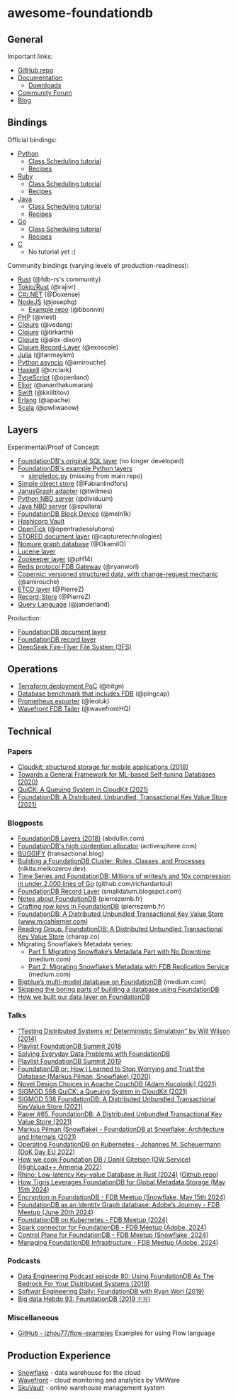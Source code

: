 # awesome-foundationdb

## General

Important links:

- [GitHub repo](https://github.com/apple/foundationdb/)
- [Documentation](https://apple.github.io/foundationdb/contents.html)
  - [Downloads](https://apple.github.io/foundationdb/downloads.html)
- [Community Forum](https://forums.foundationdb.org/)
- [Blog](https://www.foundationdb.org/blog/)

## Bindings

Official bindings:

- [Python](https://apple.github.io/foundationdb/api-python.html)
  - [Class Scheduling tutorial](https://apple.github.io/foundationdb/class-scheduling.html#class-scheduling-application)
  - [Recipes](https://github.com/apple/foundationdb/tree/master/recipes/python-recipes)
- [Ruby](https://apple.github.io/foundationdb/api-ruby.html)
  - [Class Scheduling tutorial](https://apple.github.io/foundationdb/class-scheduling-ruby.html)
  - [Recipes](https://github.com/apple/foundationdb/tree/master/recipes/ruby-recipes)
- [Java](https://apple.github.io/foundationdb/javadoc/index.html)
  - [Class Scheduling tutorial](https://apple.github.io/foundationdb/class-scheduling-java.html)
  - [Recipes](https://github.com/apple/foundationdb/tree/master/recipes/java-recipes)
- [Go](https://godoc.org/github.com/apple/foundationdb/bindings/go/src/fdb)
  - [Class Scheduling tutorial](https://apple.github.io/foundationdb/class-scheduling-go.html)
  - [Recipes](https://github.com/apple/foundationdb/tree/master/recipes/go-recipes)
- [C](https://apple.github.io/foundationdb/api-c.html)
  - No tutorial yet :(

Community bindings (varying levels of production-readiness):

- [Rust](https://github.com/foundationdb-rs/foundationdb-rs) (@fdb-rs's community)
- [Tokio/Rust](https://fdb-rs.github.io/) (@rajivr)
- [C#/.NET](https://github.com/Doxense/foundationdb-dotnet-client) (@Doxense)
- [NodeJS](https://www.npmjs.com/package/foundationdb) (@josephg)
  - [Example repo](https://github.com/bbonnin/foundationdb-examples) (@bbonnin)
- [PHP](https://github.com/viest/PHP-FoundationDB) (@viest)
- [Clojure](https://github.com/vedang/clj_fdb) (@vedang)
- [Clojure](https://github.com/tirkarthi/clj-foundationdb) (@tirkarthi)
- [Clojure](https://github.com/alex-dixon/clj-foundationdb) (@alex-dixon)
- [Clojure Record-Layer](https://github.com/exoscale/vinyl) (@exoscale)
- [Julia](https://github.com/tanmaykm/FoundationDB.jl) (@tanmaykm)
- [Python asyncio](https://github.com/amirouche/found) (@amirouche)
- [Haskell](https://github.com/crclark/foundationdb-haskell) (@crclark)
- [TypeScript](https://github.com/openland/foundationdb) (@openland)
- [Elixir](https://github.com/ananthakumaran/fdb) (@ananthakumaran)
- [Swift](https://github.com/kirilltitov/FDBSwift) (@kirilltitov)
- [Erlang](https://github.com/apache/couchdb-erlfdb) (@apache)
- [Scala](https://github.com/pwliwanow/foundationdb4s) (@pwliwanow)

## Layers

Experimental/Proof of Concept:

- [FoundationDB's original SQL layer](https://github.com/jaytaylor/sql-layer) (no longer developed)
- [FoundationDB's example Python layers](https://github.com/apple/foundationdb/tree/master/layers)
  - [simpledoc.py](https://github.com/AydinSakar/python-layers/blob/master/lib/simpledoc.py) (missing from main repo)
- [Simple object store](https://fabianlindfors.se/blog/building-an-object-store-with-foundation-db/) (@Fabianlindfors)
- [JanusGraph adapter](https://github.com/twilmes/janusgraph/tree/foundationdb-storage) (@twilmes)
- [Python NBD server](https://github.com/dividuum/fdb-nbd) (@dividuum)
- [Java NBD server](https://github.com/spullara/nbd) (@spullara)
- [FoundationDB Block Device](https://github.com/meln1k/foundationdb-block-device) (@meln1k)
- [Hashicorp Vault](https://github.com/hashicorp/vault/pull/4900)
- [OpenTick](https://github.com/opentradesolutions/opentick) (@opentradesolutions)
- [STORED document layer](https://github.com/capturetechnologies/stored) (@capturetechnologies)
- [Nomure graph database](https://github.com/OkamiIO/Nomure) (@OkamiIO)
- [Lucene layer](https://github.com/AydinSakar/lucene-layer)
- [Zookeeper layer](https://github.com/pH14/fdb-zk) (@pH14)
- [Redis protocol FDB Gateway](https://github.com/ryanworl/fdb-gateway) (@ryanworl)
- [Copernic: versioned structured data, with change-request mechanic](https://github.com/amirouche/copernic) (@amirouche)
- [ETCD layer](https://github.com/PierreZ/fdb-etcd) (@PierreZ)
- [Record-Store](https://github.com/PierreZ/record-store) (@PierreZ)
- [Query Language](https://github.com/janderland/fql) (@janderland)

Production:

- [FoundationDB document layer](https://foundationdb.github.io/fdb-document-layer)
- [FoundationDB record layer](https://www.github.com/foundationdb/fdb-record-layer)
- [DeepSeek Fire-Flyer File System (3FS)](https://github.com/deepseek-ai/3FS)

## Operations

- [Terraform deployment PoC](https://github.com/bitgn/fdb-cloud-test) (@bitgn)
- [Database benchmark that includes FDB](https://github.com/pingcap/go-ycsb/) (@pingcap)
- [Prometheus exporter](https://github.com/leoluk/fdb_exporter) (@leoluk)
- [Wavefront FDB Tailer](https://github.com/wavefrontHQ/wavefront-fdb-tailer) (@wavefrontHQ)

## Technical

### Papers

- [Cloudkit: structured storage for mobile applications (2018)](https://www.vldb.org/pvldb/vol11/p540-shraer.pdf)
- [Towards a General Framework for ML-based Self-tuning Databases (2020)](https://arxiv.org/abs/2011.07921)
- [QuiCK: A Queuing System in CloudKit (2021)](https://www.foundationdb.org/files/QuiCK.pdf)
- [FoundationDB: A Distributed, Unbundled, Transactional Key Value Store (2021)](https://www.foundationdb.org/files/fdb-paper.pdf)

### Blogposts

- [FoundationDB Layers (2018)](https://abdullin.com/sku-vault/foundationdb-layers/) (abdullin.com)
- [FoundationDB's high contention allocator](https://www.activesphere.com/blog/2018/08/05/high-contention-allocator) (activesphere.com)
- [BUGGIFY](https://transactional.blog/simulation/buggify.html) (transactional.blog)
- [Building a FoundationDB Cluster: Roles, Classes, and Processes](https://nikita.melkozerov.dev/posts/2019/06/building-a-foundationdb-cluster-roles-classes-and-processes/) (nikita.melkozerov.dev)
- [Time Series and FoundationDB: Millions of writes/s and 10x compression in under 2,000 lines of Go](https://github.com/richardartoul/tsdb-layer/blob/master/README.md) (github.com/richardartoul)
- [FoundationDB Record Layer](https://smalldatum.blogspot.com/2019/09/foundationdb-record-layer.html) (smalldatum.blogspot.com)
- [Notes about FoundationDB](https://pierrezemb.fr/posts/notes-about-foundationdb/) (pierrezemb.fr)
- [Crafting row keys in FoundationDB](https://pierrezemb.fr/posts/crafting-keys-in-fdb/) (pierrezemb.fr)
- [FoundationDB: A Distributed Unbundled Transactional Key Value Store](https://www.micahlerner.com/2021/06/12/foundationdb-a-distributed-unbundled-transactional-key-value-store.html) (www.micahlerner.com)
- [Reading Group. FoundationDB: A Distributed Unbundled Transactional Key Value Store](http://charap.co/reading-group-foundationdb-a-distributed-unbundled-transactional-key-value-store/) (charap.co)
- Migrating Snowflake’s Metadata series:
  - [Part 1: Migrating Snowflake’s Metadata Part with No Downtime](https://medium.com/snowflake/migrating-snowflakes-metadata-with-no-downtime-ca90604b677c) (medium.com)
  - [Part 2: Migrating Snowflake’s Metadata with FDB Replication Service](https://medium.com/snowflake/part-2-migrating-snowflakes-metadata-with-fdb-replication-service-c3a3bee79904) (medium.com)
- [Bigblue’s multi-model database on FoundationDB](https://medium.com/bigblue-engineering/bigblues-multi-model-database-on-foundationdb-5c54b8d61942) (medium.com)
- [Skipping the boring parts of building a database using FoundationDB](https://blog.tigrisdata.com/building-a-database-using-foundationdb)
- [How we built our data layer on FoundationDB](https://blog.tigrisdata.com/data-layer-foundationdb)

### Talks

- ["Testing Distributed Systems w/ Deterministic Simulation" by Will Wilson (2014)](https://www.youtube.com/watch?v=4fFDFbi3toc)
- [Playlist FoundationDB Summit 2018](https://www.youtube.com/playlist?list=PLbzoR-pLrL6q7uYN-94-p_-Q3hyAmpI7o)
- [Solving Everyday Data Problems with FoundationDB](https://www.youtube.com/watch?v=f6Ni30Q4Tg)
- [Playlist FoundationDB Summit 2019](https://www.youtube.com/playlist?list=PLbzoR-pLrL6oWYrC950yAhbLk8FRRB_Bt)
- [FoundationDB or: How I Learned to Stop Worrying and Trust the Database (Markus Pilman, Snowflake) (2020)](https://www.youtube.com/watch?v=OJb8A6h9jQQ)
- [Novel Design Choices in Apache CouchDB (Adam Kocoloski) (2021)](https://www.youtube.com/watch?v=FCs7Dz8hgjQ)
- [SIGMOD 568 QuiCK: a Queuing System in CloudKit (2021)](https://www.youtube.com/watch?v=I9mNENkZT90)
- [SIGMOD 538 FoundationDB: A Distributed Unbundled Transactional KeyValue Store (2021)](https://www.youtube.com/watch?v=st0VjQdpZL4)
- [Paper #65. FoundationDB: A Distributed Unbundled Transactional Key Value Store (2021)](https://www.youtube.com/watch?v=A6Ob1lebIzQ)
- [Markus Pilman (Snowflake) - FoundationDB at Snowflake: Architecture and Internals (2021)](https://www.youtube.com/watch?v=4yH4r8ZCt8M)
- [Operating FoundationDB on Kubernetes - Johannes M. Scheuermann (DoK Day EU 2022)](https://www.youtube.com/watch?v=Kf3kquvuing)
- [How we cook Foundation DB / Daniil Gitelson (OW Service) (HighLoad++ Armenia 2022)](https://www.youtube.com/watch?v=n3DJwT21qno)
- [Rhino: Low-latency Key-value Database in Rust (2024)](https://youtu.be/9B_v6CDFf-Y?si=ypzI76ASj0aTQElU) ([Github repo](https://github.com/laplab/rhino))
- [How Tigris Leverages FoundationDB for Global Metadata Storage (May 15th 2024)](https://youtu.be/QubKAR1Wl4o?si=GjmxgcwQcsr5Z3e-)
- [Encryption in FoundationDB - FDB Meetup (Snowflake, May 15th 2024)](https://youtu.be/4K96Z-8mt_0?si=JjynG20zCVhKT-Es)
- [FoundationDB as an Identity Graph database: Adobe’s Journey - FDB Meetup (June 20th 2024)](https://youtu.be/oYiFTBO67uU?si=QMVCy3bo2T8hp_32)
- [FoundationDB on Kubernetes - FDB Meetup (2024)](https://youtu.be/w7VkFn1aqbY?si=p8Rg-lUyEjDwubyJ)
- [Spark connector for FoundationDB - FDB Meetup (Adobe, 2024)](https://youtu.be/_JdD_EYU-GE?si=ubop0C3GBPc1JJOH)
- [Control Plane for FoundationDB - FDB Meetup (Snowflake, 2024)](https://youtu.be/JrPahzbLYGs?si=alMv76eoHWLbV4CB)
- [Managing FoundationDB Infrastructure - FDB Meetup (Adobe, 2024)](https://youtu.be/smJMAr7re7U?si=KrBFI543YzTUumFu)

### Podcasts

- [Data Engineering Podcast episode 80: Using FoundationDB As The Bedrock For Your Distributed Systems (2019)](https://www.dataengineeringpodcast.com/foundationdb-distributed-systems-episode-80/)
- [Softwar Engineering Daily: FoundationDB with Ryan Worl (2019)](https://softwareengineeringdaily.com/2019/07/01/foundationdb-with-ryan-worl/)
- [Big data Hebdo 93: FoundationDB (2019 🇫🇷)](https://www.spreaker.com/user/vhe74/episode-93-foundation-db)

### Miscellaneous

- [GitHub - jzhou77/flow-examples](https://github.com/jzhou77/flow-examples) Examples for using Flow language

## Production Experience

- [Snowflake](https://www.snowflake.com/how-foundationdb-powers-snowflake-metadata-forward/) - data warehouse for the cloud
- [Wavefront](https://www.wavefront.com/wavefront-foundationdb-open-source-project/) - cloud monitoring and analytics by VMWare
- [SkuVault](https://abdullin.com/sku-vault/foundationdb-layers/) - online warehouse management system
